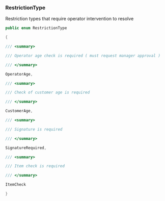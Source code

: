 ### RestrictionType 

Restriction types that require operator intervention to resolve
```csharp
public enum RestrictionType

{

/// <summary>

/// Operator age check is required ( must request manager approval )

/// </summary>

OperatorAge,

/// <summary>

/// Check of customer age is required

/// </summary>

CustomerAge,

/// <summary>

/// Signature is required

/// </summary>

SignatureRequired,

/// <summary>

/// Item check is required

/// </summary>

ItemCheck

}
```